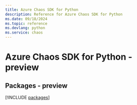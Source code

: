 ```yaml
---
title: Azure Chaos SDK for Python
description: Reference for Azure Chaos SDK for Python
ms.date: 09/18/2024
ms.topic: reference
ms.devlang: python
ms.service: chaos
---
```

# Azure Chaos SDK for Python - preview
## Packages - preview
[!INCLUDE [packages](chaos-index.md)]
